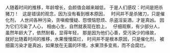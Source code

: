 人随着时间的推移，年龄增长，会颜值会越来越低，
于是人们感叹：时间是把杀猪刀！
&nbsp;
这是错误的观念，因为没有看到根本原因，
&nbsp;
时间并不是杀猪刀，只是催化剂，
人世间各种污染，贪嗔痴慢疑、怨恨恼怒烦、杀盗淫妄酒，才是真凶。
因为它们污染了人心，
相由心生，自然就表现在脸上，
&nbsp;
仔细观察，有少部分人，虽然年龄大了，依然耐看，显得年轻，
那是因为他们心善，受污染少的缘故，
&nbsp;
就好比随着时间的推移，水果慢慢腐烂，
时间并不是根本原因，只是催化剂，
被细菌污染才是真凶，如果放在无菌的环境，水果顶多变焉，而不会腐烂。
